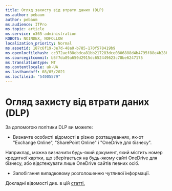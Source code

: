 ```yaml
---
title: Огляд захисту від втрати даних (DLP)
ms.author: pebaum
author: pebaum
ms.audience: ITPro
ms.topic: article
ms.service: o365-administration
ROBOTS: NOINDEX, NOFOLLOW
localization_priority: Normal
ms.assetid: 187c6f19-3e7d-48a0-b785-170f578419b9
ms.openlocfilehash: cc372aef88ebdca81bb217283dce0806888d4b4795f88e4b28bd36cc2c6f1c5f
ms.sourcegitcommit: b5f7da89a650d2915dc652449623c78be6247175
ms.translationtype: MT
ms.contentlocale: uk-UA
ms.lasthandoff: 08/05/2021
ms.locfileid: "54005579"
---
```

# <a name="data-loss-prevention-dlp-overview"></a>Огляд захисту від втрати даних (DLP)

За допомогою політики DLP ви можете:

- Визначте особисті відомості в різних розташуваннях, як-от "Exchange Online", "SharePoint Online" і "OneDrive для бізнесу".


Наприклад, можна визначити будь-який документ, який містить номер кредитної картки, що зберігається на будь-якому сайті OneDrive для бізнесу, або відстежувати лише OneDrive сайтів певних осіб.

- Запобігання випадковому розголошенню чутливої інформації.


Докладні відомості див. в цій [статті.](https://docs.microsoft.com/microsoft-365/compliance/data-loss-prevention-policies)

